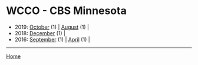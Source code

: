 # WCCO - CBS Minnesota

  * 2019: 
      [October](./wcco-cbs-minnesota-2019-10.md) (1) | 
      [August](./wcco-cbs-minnesota-2019-08.md) (1) | 
  * 2018: 
      [December](./wcco-cbs-minnesota-2018-12.md) (1) | 
  * 2016: 
      [September](./wcco-cbs-minnesota-2016-09.md) (1) | 
      [April](./wcco-cbs-minnesota-2016-04.md) (1) | 

----

[Home](../)
